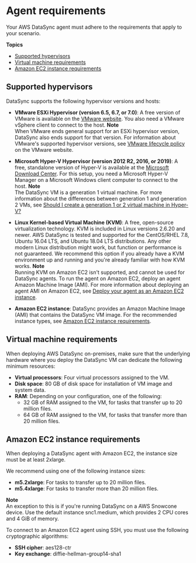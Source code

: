 # Agent requirements<a name="agent-requirements"></a>

Your AWS DataSync agent must adhere to the requirements that apply to your scenario\. 

**Topics**
+ [Supported hypervisors](#hosts-requirements)
+ [Virtual machine requirements](#hardware)
+ [Amazon EC2 instance requirements](#ec2-instance-types)

## Supported hypervisors<a name="hosts-requirements"></a>

DataSync supports the following hypervisor versions and hosts:
+  **VMware ESXi Hypervisor \(version 6\.5, 6\.7, or 7\.0\)**: A free version of VMware is available on the [VMware website](http://www.vmware.com/products/vsphere-hypervisor/overview.html)\. You also need a VMware vSphere client to connect to the host\. 
**Note**  
 When VMware ends general support for an ESXi hypervisor version, DataSync also ends support for that version\. For information about VMware's supported hypervisor versions, see [VMware lifecycle policy](https://www.vmware.com/support/policies/general.html) on the VMware website\. 

  
+ **Microsoft Hyper\-V Hypervisor \(version 2012 R2, 2016, or 2019\)**: A free, standalone version of Hyper\-V is available at the [Microsoft Download Center](http://www.microsoft.com/en-us/search/Results.aspx?q=hyper-V&form=DLC)\. For this setup, you need a Microsoft Hyper\-V Manager on a Microsoft Windows client computer to connect to the host\.
**Note**  
The DataSync VM is a generation 1 virtual machine\. For more information about the differences between generation 1 and generation 2 VMs, see [Should I create a generation 1 or 2 virtual machine in Hyper\-V?](https://docs.microsoft.com/en-us/windows-server/virtualization/hyper-v/plan/should-i-create-a-generation-1-or-2-virtual-machine-in-hyper-v) 
+ **Linux Kernel\-based Virtual Machine \(KVM\)**: A free, open\-source virtualization technology\. KVM is included in Linux versions 2\.6\.20 and newer\. AWS DataSync is tested and supported for the CentOS/RHEL 7\.8, Ubuntu 16\.04 LTS, and Ubuntu 18\.04 LTS distributions\. Any other modern Linux distribution might work, but function or performance is not guaranteed\. We recommend this option if you already have a KVM environment up and running and you're already familiar with how KVM works\.
**Note**  
Running KVM on Amazon EC2 isn't supported, and cannot be used for DataSync agents\. To run the agent on Amazon EC2, deploy an agent Amazon Machine Image \(AMI\)\. For more information about deploying an agent AMI on Amazon EC2, see [Deploy your agent as an Amazon EC2 instance](deploy-agents.md#ec2-deploy-agent)\.
+ **Amazon EC2 instance**: DataSync provides an Amazon Machine Image \(AMI\) that contains the DataSync VM image\. For the recommended instance types, see [Amazon EC2 instance requirements](#ec2-instance-types)\.

## Virtual machine requirements<a name="hardware"></a>

When deploying AWS DataSync on\-premises, make sure that the underlying hardware where you deploy the DataSync VM can dedicate the following minimum resources:
+ **Virtual processors**: Four virtual processors assigned to the VM\.
+ **Disk space**: 80 GB of disk space for installation of VM image and system data\. 
+ **RAM**: Depending on your configuration, one of the following:
  + 32 GB of RAM assigned to the VM, for tasks that transfer up to 20 million files\.
  + 64 GB of RAM assigned to the VM, for tasks that transfer more than 20 million files\.

## Amazon EC2 instance requirements<a name="ec2-instance-types"></a>

When deploying a DataSync agent with Amazon EC2, the instance size must be at least 2xlarge\.

We recommend using one of the following instance sizes: 
+ **m5\.2xlarge**: For tasks to transfer up to 20 million files\.
+ **m5\.4xlarge**: For tasks to transfer more than 20 million files\.

**Note**  
An exception to this is if you're running DataSync on a AWS Snowcone device\. Use the default instance snc1\.medium, which provides 2 CPU cores and 4 GiB of memory\.

To connect to an Amazon EC2 agent using SSH, you must use the following cryptographic algorithms:
+ **SSH cipher**: aes128\-ctr
+ **Key exchange**: diffie\-hellman\-group14\-sha1